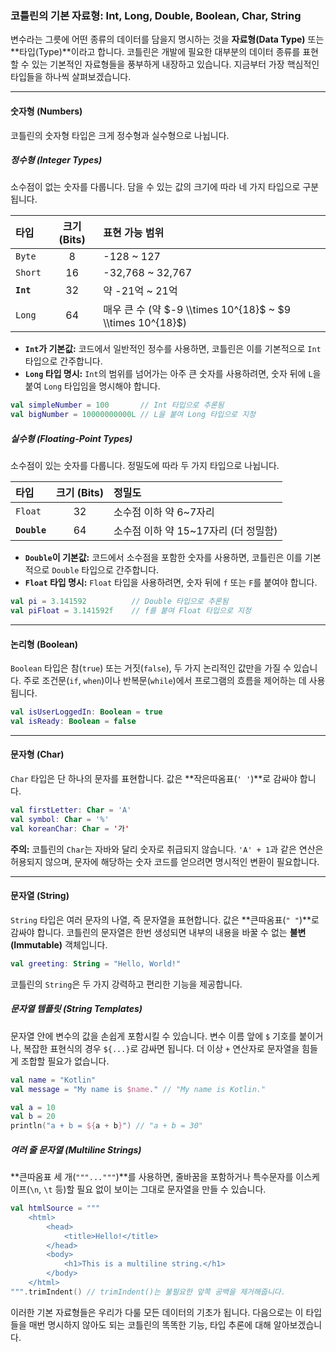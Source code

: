 ### 코틀린의 기본 자료형: Int, Long, Double, Boolean, Char, String

변수라는 그릇에 어떤 종류의 데이터를 담을지 명시하는 것을 **자료형(Data Type)** 또는 \*\*타입(Type)\*\*이라고 합니다. 코틀린은 개발에 필요한 대부분의 데이터 종류를 표현할 수 있는 기본적인 자료형들을 풍부하게 내장하고 있습니다. 지금부터 가장 핵심적인 타입들을 하나씩 살펴보겠습니다.

-----

#### 숫자형 (Numbers)

코틀린의 숫자형 타입은 크게 정수형과 실수형으로 나뉩니다.

##### 정수형 (Integer Types)

소수점이 없는 숫자를 다룹니다. 담을 수 있는 값의 크기에 따라 네 가지 타입으로 구분됩니다.

| 타입 | 크기 (Bits) | 표현 가능 범위 |
| :--- | :---: | :--- |
| `Byte` | 8 | -128 \~ 127 |
| `Short` | 16 | -32,768 \~ 32,767 |
| **`Int`** | 32 | 약 -21억 \~ 21억 |
| `Long` | 64 | 매우 큰 수 (약 $-9 \\times 10^{18}$ \~ $9 \\times 10^{18}$) |

  * **`Int`가 기본값:** 코드에서 일반적인 정수를 사용하면, 코틀린은 이를 기본적으로 `Int` 타입으로 간주합니다.
  * **`Long` 타입 명시:** `Int`의 범위를 넘어가는 아주 큰 숫자를 사용하려면, 숫자 뒤에 `L`을 붙여 `Long` 타입임을 명시해야 합니다.

<!-- end list -->

```kotlin
val simpleNumber = 100       // Int 타입으로 추론됨
val bigNumber = 10000000000L // L을 붙여 Long 타입으로 지정
```

##### 실수형 (Floating-Point Types)

소수점이 있는 숫자를 다룹니다. 정밀도에 따라 두 가지 타입으로 나뉩니다.

| 타입 | 크기 (Bits) | 정밀도 |
| :--- | :---: | :--- |
| `Float` | 32 | 소수점 이하 약 6\~7자리 |
| **`Double`** | 64 | 소수점 이하 약 15\~17자리 (더 정밀함) |

  * **`Double`이 기본값:** 코드에서 소수점을 포함한 숫자를 사용하면, 코틀린은 이를 기본적으로 `Double` 타입으로 간주합니다.
  * **`Float` 타입 명시:** `Float` 타입을 사용하려면, 숫자 뒤에 `f` 또는 `F`를 붙여야 합니다.

<!-- end list -->

```kotlin
val pi = 3.141592          // Double 타입으로 추론됨
val piFloat = 3.141592f    // f를 붙여 Float 타입으로 지정
```

-----

#### 논리형 (Boolean)

`Boolean` 타입은 참(`true`) 또는 거짓(`false`), 두 가지 논리적인 값만을 가질 수 있습니다. 주로 조건문(`if`, `when`)이나 반복문(`while`)에서 프로그램의 흐름을 제어하는 데 사용됩니다.

```kotlin
val isUserLoggedIn: Boolean = true
val isReady: Boolean = false
```

-----

#### 문자형 (Char)

`Char` 타입은 단 하나의 문자를 표현합니다. 값은 \*\*작은따옴표(`' '`)\*\*로 감싸야 합니다.

```kotlin
val firstLetter: Char = 'A'
val symbol: Char = '%'
val koreanChar: Char = '가'
```

**주의:** 코틀린의 `Char`는 자바와 달리 숫자로 취급되지 않습니다. `'A' + 1`과 같은 연산은 허용되지 않으며, 문자에 해당하는 숫자 코드를 얻으려면 명시적인 변환이 필요합니다.

-----

#### 문자열 (String)

`String` 타입은 여러 문자의 나열, 즉 문자열을 표현합니다. 값은 \*\*큰따옴표(`" "`)\*\*로 감싸야 합니다. 코틀린의 문자열은 한번 생성되면 내부의 내용을 바꿀 수 없는 **불변(Immutable)** 객체입니다.

```kotlin
val greeting: String = "Hello, World!"
```

코틀린의 `String`은 두 가지 강력하고 편리한 기능을 제공합니다.

##### 문자열 템플릿 (String Templates)

문자열 안에 변수의 값을 손쉽게 포함시킬 수 있습니다. 변수 이름 앞에 `$` 기호를 붙이거나, 복잡한 표현식의 경우 `${...}`로 감싸면 됩니다. 더 이상 `+` 연산자로 문자열을 힘들게 조합할 필요가 없습니다.

```kotlin
val name = "Kotlin"
val message = "My name is $name." // "My name is Kotlin."

val a = 10
val b = 20
println("a + b = ${a + b}") // "a + b = 30"
```

##### 여러 줄 문자열 (Multiline Strings)

\*\*큰따옴표 세 개(`"""..."""`)\*\*를 사용하면, 줄바꿈을 포함하거나 특수문자를 이스케이프(`\n`, `\t` 등)할 필요 없이 보이는 그대로 문자열을 만들 수 있습니다.

```kotlin
val htmlSource = """
    <html>
        <head>
            <title>Hello!</title>
        </head>
        <body>
            <h1>This is a multiline string.</h1>
        </body>
    </html>
""".trimIndent() // trimIndent()는 불필요한 앞쪽 공백을 제거해줍니다.
```

이러한 기본 자료형들은 우리가 다룰 모든 데이터의 기초가 됩니다. 다음으로는 이 타입들을 매번 명시하지 않아도 되는 코틀린의 똑똑한 기능, 타입 추론에 대해 알아보겠습니다.